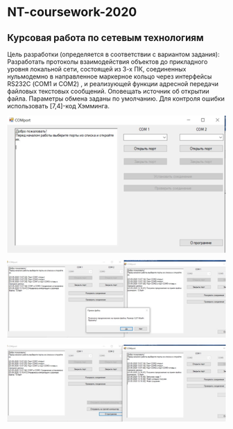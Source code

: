 # NT-coursework-2020
## Курсовая работа по сетевым технологиям

Цель разработки (определяется в соответствии с вариантом задания): Разработать протоколы взаимодействия объектов до прикладного уровня локальной сети, 
состоящей из 3-х ПК, соединенных нульмодемно в направленное маркерное кольцо через интерфейсы RS232C (СОМ1 и СОМ2) , и реализующей функции адресной передачи  
файловых текстовых сообщений. Оповещать источник об открытии файла. Параметры обмена заданы по умолчанию. Для контроля ошибки использовать [7,4]-код Хэмминга.

![zsh screenshot](https://github.com/SyomkinNikita/NT-coursework-2020/blob/master/%D0%98%D0%BD%D1%82%D0%B5%D1%80%D1%84%D0%B5%D0%B9%D1%81/1.jpg)


![zsh screenshot](https://github.com/SyomkinNikita/NT-coursework-2020/blob/master/%D0%98%D0%BD%D1%82%D0%B5%D1%80%D1%84%D0%B5%D0%B9%D1%81/2.jpg)


![zsh screenshot](https://github.com/SyomkinNikita/NT-coursework-2020/blob/master/%D0%98%D0%BD%D1%82%D0%B5%D1%80%D1%84%D0%B5%D0%B9%D1%81/3.jpg)

